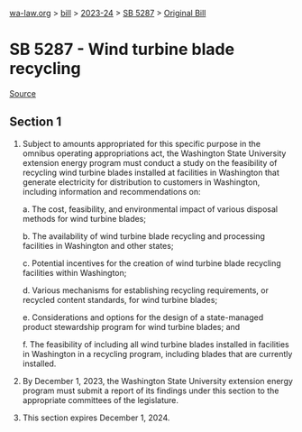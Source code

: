 [wa-law.org](/) > [bill](/bill/) > [2023-24](/bill/2023-24/) > [SB 5287](/bill/2023-24/sb/5287/) > [Original Bill](/bill/2023-24/sb/5287/1/)

# SB 5287 - Wind turbine blade recycling

[Source](http://lawfilesext.leg.wa.gov/biennium/2023-24/Pdf/Bills/Senate%20Bills/5287.pdf)

## Section 1
1. Subject to amounts appropriated for this specific purpose in the omnibus operating appropriations act, the Washington State University extension energy program must conduct a study on the feasibility of recycling wind turbine blades installed at facilities in Washington that generate electricity for distribution to customers in Washington, including information and recommendations on:

    a. The cost, feasibility, and environmental impact of various disposal methods for wind turbine blades;

    b. The availability of wind turbine blade recycling and processing facilities in Washington and other states;

    c. Potential incentives for the creation of wind turbine blade recycling facilities within Washington;

    d. Various mechanisms for establishing recycling requirements, or recycled content standards, for wind turbine blades;

    e. Considerations and options for the design of a state-managed product stewardship program for wind turbine blades; and

    f. The feasibility of including all wind turbine blades installed in facilities in Washington in a recycling program, including blades that are currently installed.

2. By December 1, 2023, the Washington State University extension energy program must submit a report of its findings under this section to the appropriate committees of the legislature.

3. This section expires December 1, 2024.
